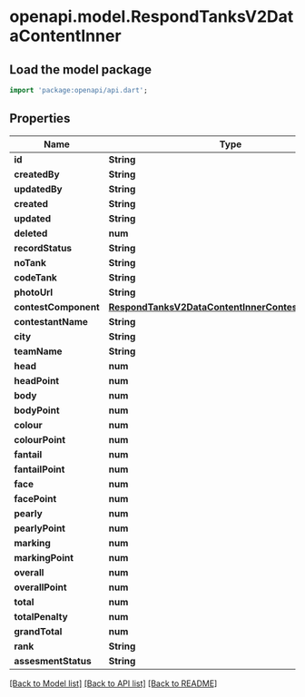 # openapi.model.RespondTanksV2DataContentInner

## Load the model package
```dart
import 'package:openapi/api.dart';
```

## Properties
Name | Type | Description | Notes
------------ | ------------- | ------------- | -------------
**id** | **String** |  | 
**createdBy** | **String** |  | [optional] 
**updatedBy** | **String** |  | [optional] 
**created** | **String** |  | [optional] 
**updated** | **String** |  | [optional] 
**deleted** | **num** |  | [optional] 
**recordStatus** | **String** |  | [optional] 
**noTank** | **String** |  | 
**codeTank** | **String** |  | 
**photoUrl** | **String** |  | [optional] 
**contestComponent** | [**RespondTanksV2DataContentInnerContestComponent**](RespondTanksV2DataContentInnerContestComponent.md) |  | [optional] 
**contestantName** | **String** |  | 
**city** | **String** |  | 
**teamName** | **String** |  | [optional] 
**head** | **num** |  | [optional] 
**headPoint** | **num** |  | [optional] 
**body** | **num** |  | [optional] 
**bodyPoint** | **num** |  | [optional] 
**colour** | **num** |  | [optional] 
**colourPoint** | **num** |  | [optional] 
**fantail** | **num** |  | [optional] 
**fantailPoint** | **num** |  | [optional] 
**face** | **num** |  | [optional] 
**facePoint** | **num** |  | [optional] 
**pearly** | **num** |  | [optional] 
**pearlyPoint** | **num** |  | [optional] 
**marking** | **num** |  | [optional] 
**markingPoint** | **num** |  | [optional] 
**overall** | **num** |  | [optional] 
**overallPoint** | **num** |  | [optional] 
**total** | **num** |  | [optional] 
**totalPenalty** | **num** |  | [optional] 
**grandTotal** | **num** |  | [optional] 
**rank** | **String** |  | [optional] 
**assesmentStatus** | **String** |  | [optional] 

[[Back to Model list]](../README.md#documentation-for-models) [[Back to API list]](../README.md#documentation-for-api-endpoints) [[Back to README]](../README.md)


